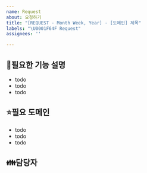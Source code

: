 ```yaml
---
name: Request
about: 요청하기
title: "[REQUEST - Month Week, Year] - [도메인] 제목"
labels: "\U0001F64F Request"
assignees: ''

---
```


🙏필요한 기능 설명
-
- todo
- todo
- todo

⭐필요 도메인
-
- todo
- todo
- todo

👪담당자
-
